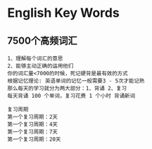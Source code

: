 # English Key Words
## 7500个高频词汇

```
1、理解每个词汇的意思
2、能够主动正确的运用他们
你的词汇量<7000的时候，死记硬背是最有效的方式
根据记忆理论: 英语单词的记忆一般需要3 - 5次才能记熟
那么每天的学习就分为两大部分：1、背诵 2、复习
每天背诵 100 个单词，复习花费 1 个小时 背诵新词

复习周期
第一个复习周期：2天
第一个复习周期：4天
第一个复习周期：7天
第一个复习周期：20天
```



